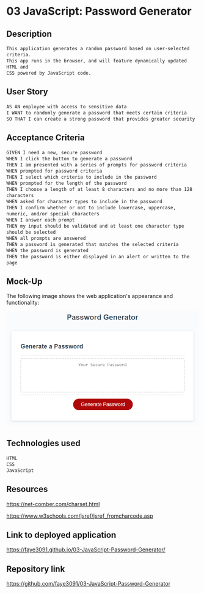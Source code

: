 # 03 JavaScript: Password Generator

## Description

```
This application generates a random password based on user-selected criteria.
This app runs in the browser, and will feature dynamically updated HTML and
CSS powered by JavaScript code.
```

## User Story

```
AS AN employee with access to sensitive data
I WANT to randomly generate a password that meets certain criteria
SO THAT I can create a strong password that provides greater security
```

## Acceptance Criteria

```
GIVEN I need a new, secure password
WHEN I click the button to generate a password
THEN I am presented with a series of prompts for password criteria
WHEN prompted for password criteria
THEN I select which criteria to include in the password
WHEN prompted for the length of the password
THEN I choose a length of at least 8 characters and no more than 128 characters
WHEN asked for character types to include in the password
THEN I confirm whether or not to include lowercase, uppercase, numeric, and/or special characters
WHEN I answer each prompt
THEN my input should be validated and at least one character type should be selected
WHEN all prompts are answered
THEN a password is generated that matches the selected criteria
WHEN the password is generated
THEN the password is either displayed in an alert or written to the page
```

## Mock-Up

The following image shows the web application's appearance and functionality:

![The Password Generator application displays a red button to "Generate Password".](./Assets/03-javascript-homework-demo.png)

## Technologies used

```
HTML
CSS
JavaScript
```

## Resources

https://net-comber.com/charset.html

https://www.w3schools.com/jsref/jsref_fromcharcode.asp

## Link to deployed application

https://faye3091.github.io/03-JavaScript-Password-Generator/

## Repository link

https://github.com/faye3091/03-JavaScript-Password-Generator
